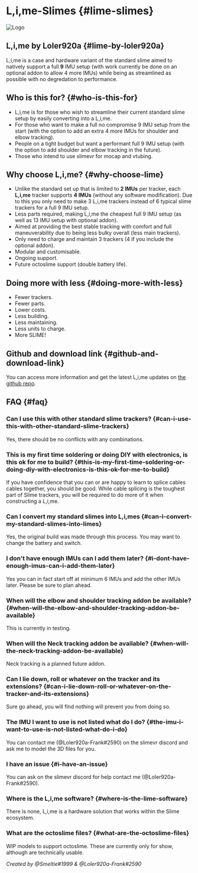 # L,i,me-Slimes {#lime-slimes}

![Logo](https://i.gyazo.com/7941d6748db107002712ad53378ea480.png)

## L,i,me by Loler920a {#lime-by-loler920a}
L,i,me is a case and hardware variant of the standard slime aimed to natively support a full **9** IMU setup (with work currently be done on an optional addon to allow 4 more IMUs) while being as streamlined as possible with no degredation to performance.


## Who is this for? {#who-is-this-for}
- L,i,me is for those who wish to streamline their current standard slime setup by easily converting into a L,i,me.
- For those who want to make a full no compromise 9 IMU setup from the start (with the option to add an extra 4 more IMUs for shoulder and elbow tracking).
- People on a tight budget but want a performant full 9 IMU setup (with the option to add shoulder and elbow tracking in the future).
- Those who intend to use slimevr for mocap and vtubing.

## Why choose L,i,me? {#why-choose-lime}
- Unlike the standard set up that is limited to **2 IMUs** per tracker, each **L,i,me** tracker supports **4 IMUs** (without any software modification). Due to this you only need to make 3 L,i,me trackers instead of 6 typical slime trackers for a full 9 IMU setup.
- Less parts required, making L,i,me the cheapest full 9 IMU setup (as well as 13 IMU setup with optional addon).
- Aimed at providing the best stable tracking with comfort and full maneuverability due to being less bulky overall (less main trackers).
- Only need to charge and maintain 3 trackers (4 if you include the optional addon).
- Modular and customisable.
- Ongoing support.
- Future octoslime support (double battery life).

## Doing more with less {#doing-more-with-less}
- Fewer trackers.
- Fewer parts.
- Lower costs.
- Less building.
- Less maintaining.
- Less units to charge.
- More SLIME!

## Github and download link {#github-and-download-link}
You can access more information and get the latest L,i,me updates on [the github repo](https://github.com/Loler920a/L.i.me-Slimes).

## FAQ {#faq}

### Can I use this with other standard slime trackers? {#can-i-use-this-with-other-standard-slime-trackers}
Yes, there should be no conflicts with any combinations.

### This is my first time soldering or doing DIY with electronics, is this ok for me to build? {#this-is-my-first-time-soldering-or-doing-diy-with-electronics-is-this-ok-for-me-to-build}

If you have confidence that you can or are happy to learn to splice cables cables together, you should be good.
While cable splicing is the toughest part of Slime trackers, you will be required to do more of it when constructing a L,i,me.

### Can I convert my standard slimes into L,i,mes {#can-i-convert-my-standard-slimes-into-limes}

Yes, the original build was made through this process. You may want to change the battery and switch.

### I don't have enough IMUs can I add them later? {#i-dont-have-enough-imus-can-i-add-them-later}

Yes you can in fact start off at minimum 6 IMUs and add the other IMUs later. Please be sure to plan ahead.

### When will the elbow and shoulder tracking addon be available? {#when-will-the-elbow-and-shoulder-tracking-addon-be-available}

This is currently in testing.

### When will the Neck tracking addon be available? {#when-will-the-neck-tracking-addon-be-available}

Neck tracking is a planned future addon.

### Can I lie down, roll or whatever on the tracker and its extensions? {#can-i-lie-down-roll-or-whatever-on-the-tracker-and-its-extensions}

Sure go ahead, you will find nothing will prevent you from doing so.

### The IMU I want to use is not listed what do I do? {#the-imu-i-want-to-use-is-not-listed-what-do-i-do}

You can contact me (@Loler920a-Frank#2590) on the slimevr discord and ask me to model the 3D files for you.

### I have an issue {#i-have-an-issue}

You can ask on the slimevr discord for help contact me (@Loler920a-Frank#2590).

### Where is the L,i,me software? {#where-is-the-lime-software}

There is none, L,i,me is a hardware solution that works within the Slime ecosystem.

### What are the octoslime files? {#what-are-the-octoslime-files}

WIP models to support octoslime. These are currently only for show, although are technically usable.


*Created by @Smeltie#1999 & @Loler920a-Frank#2590*
